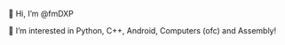 👋 Hi, I’m @fmDXP

👀 I’m interested in Python, C++, Android, Computers (ofc) and Assembly!

<!---
fmDXP/fmDXP is a ✨ special ✨ repository because its `README.md` (this file) appears on your GitHub profile.
You can click the Preview link to take a look at your changes.
--->
